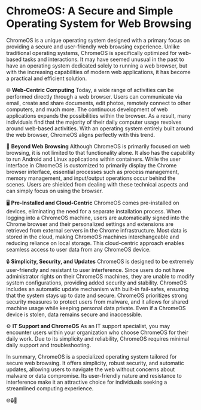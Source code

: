 # ChromeOS: A Secure and Simple Operating System for Web Browsing

ChromeOS is a unique operating system designed with a primary focus on providing a secure and user-friendly web browsing experience. Unlike traditional operating systems, ChromeOS is specifically optimized for web-based tasks and interactions. It may have seemed unusual in the past to have an operating system dedicated solely to running a web browser, but with the increasing capabilities of modern web applications, it has become a practical and efficient solution.

🌐 **Web-Centric Computing**
Today, a wide range of activities can be performed directly through a web browser. Users can communicate via email, create and share documents, edit photos, remotely connect to other computers, and much more. The continuous development of web applications expands the possibilities within the browser. As a result, many individuals find that the majority of their daily computer usage revolves around web-based activities. With an operating system entirely built around the web browser, ChromeOS aligns perfectly with this trend.

🚀 **Beyond Web Browsing**
Although ChromeOS is primarily focused on web browsing, it is not limited to that functionality alone. It also has the capability to run Android and Linux applications within containers. While the user interface in ChromeOS is customized to primarily display the Chrome browser interface, essential processes such as process management, memory management, and input/output operations occur behind the scenes. Users are shielded from dealing with these technical aspects and can simply focus on using the browser.

🖥️ **Pre-Installed and Cloud-Centric**
ChromeOS comes pre-installed on devices, eliminating the need for a separate installation process. When logging into a ChromeOS machine, users are automatically signed into the Chrome browser and their personalized settings and extensions are retrieved from external servers in the Chrome infrastructure. Most data is stored in the cloud, making ChromeOS machines interchangeable and reducing reliance on local storage. This cloud-centric approach enables seamless access to user data from any ChromeOS device.

🔒 **Simplicity, Security, and Updates**
ChromeOS is designed to be extremely user-friendly and resistant to user interference. Since users do not have administrator rights on their ChromeOS machines, they are unable to modify system configurations, providing added security and stability. ChromeOS includes an automatic update mechanism with built-in fail-safes, ensuring that the system stays up to date and secure. ChromeOS prioritizes strong security measures to protect users from malware, and it allows for shared machine usage while keeping personal data private. Even if a ChromeOS device is stolen, data remains secure and inaccessible.

⚙️ **IT Support and ChromeOS**
As an IT support specialist, you may encounter users within your organization who choose ChromeOS for their daily work. Due to its simplicity and reliability, ChromeOS requires minimal daily support and troubleshooting.

In summary, ChromeOS is a specialized operating system tailored for secure web browsing. It offers simplicity, robust security, and automatic updates, allowing users to navigate the web without concerns about malware or data compromise. Its user-friendly nature and resistance to interference make it an attractive choice for individuals seeking a streamlined computing experience.

🌐🔒🚀